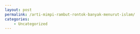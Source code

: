 ```yaml
---
layout: post
permalink: /arti-mimpi-rambut-rontok-banyak-menurut-islam/
categories:
    - Uncategorized
---
```



